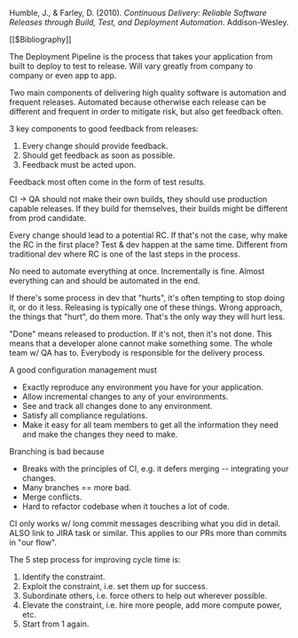 Humble, J., & Farley, D. (2010). _Continuous Delivery: Reliable Software Releases through Build, Test, and Deployment Automation_. Addison-Wesley.

[[$Bibliography]]

The Deployment Pipeline is the process that takes your application from built to deploy to test to release. Will vary greatly from company to company or even app to app.

Two main components of delivering high quality software is automation and frequent releases. Automated because otherwise each release can be different and frequent in order to mitigate risk, but also get feedback often.

3 key components to good feedback from releases:
1. Every change should provide feedback.
2. Should get feedback as soon as possible.
3. Feedback must be acted upon.

Feedback most often come in the form of test results.

CI -> QA should not make their own builds, they should use production capable releases. If they build for themselves, their builds might be different from prod candidate.

Every change should lead to a potential RC. If that's not the case, why make the RC in the first place? Test & dev happen at the same time. Different from traditional dev where RC is one of the last steps in the process.

No need to automate everything at once. Incrementally is fine. Almost everything can and should be automated in the end.

If there's some process in dev that "hurts", it's often tempting to stop doing it, or do it less. Releasing is typically one of these things. Wrong approach, the things that "hurt", do them more. That's the only way they will hurt less.

"Done" means released to production. If it's not, then it's not done. This means that a developer alone cannot make something some. The whole team w/ QA has to. Everybody is responsible for the delivery process.

A good configuration management must
- Exactly reproduce any environment you have for your application.
- Allow incremental changes to any of your environments.
- See and track all changes done to any environment.
- Satisfy all compliance regulations.
- Make it easy for all team members to get all the information they need and make the changes they need to make.

Branching is bad because
- Breaks with the principles of CI, e.g. it defers merging -- integrating your changes.
- Many branches == more bad.
- Merge conflicts.
- Hard to refactor codebase when it touches a lot of code.

CI only works w/ long commit messages describing what you did in detail. ALSO link to JIRA task or similar. This applies to our PRs more than commits in "our flow".









The 5 step process for improving cycle time is:

1. Identify the constraint.
2. Exploit the constraint, i.e. set them up for success.
3. Subordinate others, i.e. force others to help out wherever possible.
4. Elevate the constraint, i.e. hire more people, add more compute power, etc.
5. Start from 1 again.
